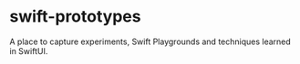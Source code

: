 # swift-prototypes
A place to capture experiments, Swift Playgrounds and techniques learned in SwiftUI.
